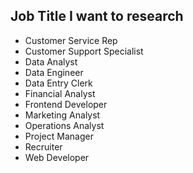 ## Job Title I want to research

* Customer Service Rep
* Customer Support Specialist
* Data Analyst
* Data Engineer
* Data Entry Clerk
* Financial Analyst
* Frontend Developer
* Marketing Analyst
* Operations Analyst
* Project Manager
* Recruiter
* Web Developer    
